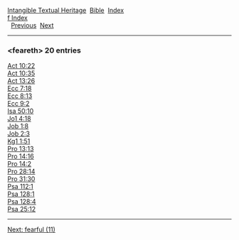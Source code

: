 [Intangible Textual Heritage](../../index)  [Bible](../index) 
[Index](index)   
[f Index](_f_)  
  [Previous](c04129)  [Next](c04131) 

------------------------------------------------------------------------

### &lt;feareth&gt; 20 entries

[Act 10:22](../kjv/act010.htm#022)  
[Act 10:35](../kjv/act010.htm#035)  
[Act 13:26](../kjv/act013.htm#026)  
[Ecc 7:18](../kjv/ecc007.htm#018)  
[Ecc 8:13](../kjv/ecc008.htm#013)  
[Ecc 9:2](../kjv/ecc009.htm#002)  
[Isa 50:10](../kjv/isa050.htm#010)  
[Jo1 4:18](../kjv/jo1004.htm#018)  
[Job 1:8](../kjv/job001.htm#008)  
[Job 2:3](../kjv/job002.htm#003)  
[Kg1 1:51](../kjv/kg1001.htm#051)  
[Pro 13:13](../kjv/pro013.htm#013)  
[Pro 14:16](../kjv/pro014.htm#016)  
[Pro 14:2](../kjv/pro014.htm#002)  
[Pro 28:14](../kjv/pro028.htm#014)  
[Pro 31:30](../kjv/pro031.htm#030)  
[Psa 112:1](../kjv/psa112.htm#001)  
[Psa 128:1](../kjv/psa128.htm#001)  
[Psa 128:4](../kjv/psa128.htm#004)  
[Psa 25:12](../kjv/psa025.htm#012)  

------------------------------------------------------------------------

[Next: fearful (11)](c04131)
